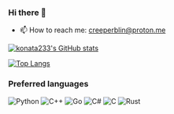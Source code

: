 ### Hi there 👋

- 📫 How to reach me: creeperblin@proton.me

[![konata233's GitHub stats](https://github-readme-stats.vercel.app/api?username=konata233)](https://github.com/anuraghazra/github-readme-stats)

[![Top Langs](https://github-readme-stats.vercel.app/api/top-langs/?username=konata233&layout=donut&size_weight=0.5&count_weight=0.5&exclude_repo=konata233.github.io,raytracing-in-one-week-translation)](https://github.com/anuraghazra/github-readme-stats)

### Preferred languages
![Python](https://img.shields.io/badge/python-orange?style=for-the-badge&logo=python&logoColor=white)
![C++](https://img.shields.io/badge/C%2B%2B-00599C?style=for-the-badge&logo=cplusplus&logoColor=white)
![Go](https://img.shields.io/badge/go-00ADD8?style=for-the-badge&logo=cplusplus&logoColor=white)
![C#](https://img.shields.io/badge/C%23-239120?style=for-the-badge&logo=csharp&logoColor=white)
![C](https://img.shields.io/badge/C-A8B9CC?style=for-the-badge&logo=C&logoColor=black) 
![Rust](https://img.shields.io/badge/rust-E33B26?style=for-the-badge&logo=rust&logoColor=white)
